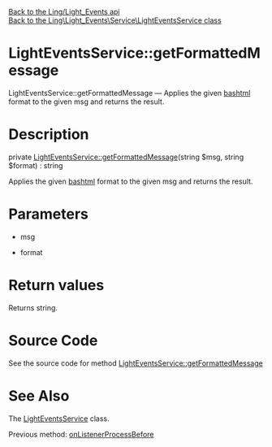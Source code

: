 [Back to the Ling/Light_Events api](https://github.com/lingtalfi/Light_Events/blob/master/doc/api/Ling/Light_Events.md)<br>
[Back to the Ling\Light_Events\Service\LightEventsService class](https://github.com/lingtalfi/Light_Events/blob/master/doc/api/Ling/Light_Events/Service/LightEventsService.md)


LightEventsService::getFormattedMessage
================



LightEventsService::getFormattedMessage — Applies the given [bashtml](https://github.com/lingtalfi/CliTools/blob/master/doc/pages/bashtml.md) format to the given msg and returns the result.




Description
================


private [LightEventsService::getFormattedMessage](https://github.com/lingtalfi/Light_Events/blob/master/doc/api/Ling/Light_Events/Service/LightEventsService/getFormattedMessage.md)(string $msg, string $format) : string




Applies the given [bashtml](https://github.com/lingtalfi/CliTools/blob/master/doc/pages/bashtml.md) format to the given msg and returns the result.




Parameters
================


- msg

    

- format

    


Return values
================

Returns string.








Source Code
===========
See the source code for method [LightEventsService::getFormattedMessage](https://github.com/lingtalfi/Light_Events/blob/master/Service/LightEventsService.php#L302-L315)


See Also
================

The [LightEventsService](https://github.com/lingtalfi/Light_Events/blob/master/doc/api/Ling/Light_Events/Service/LightEventsService.md) class.

Previous method: [onListenerProcessBefore](https://github.com/lingtalfi/Light_Events/blob/master/doc/api/Ling/Light_Events/Service/LightEventsService/onListenerProcessBefore.md)<br>

